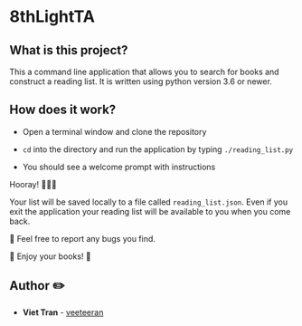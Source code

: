# 8thLightTA

## What is this project?
This a command line application that allows you to search for books and construct a reading list. It is written using python version 3.6 or newer.

## How does it work?
* Open a terminal window and clone the repository

* `cd` into the directory and run the application by typing `./reading_list.py`

* You should see a welcome prompt with instructions

Hooray! 🎉🎉🎉

Your list will be saved locally to a file called `reading_list.json`.
Even if you exit the application your reading list will be available to you when you come back.

🐞 Feel free to report any bugs you find.

📖 Enjoy your books! 📖

## Author ✏️
* **Viet Tran** - [veeteeran](https://github.com/veeteeran)


